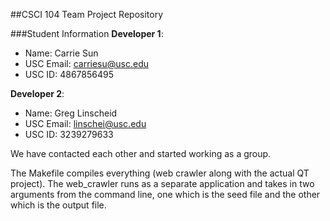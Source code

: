 ##CSCI 104 Team Project Repository

###Student Information
**Developer 1**:
  + Name: Carrie Sun
  + USC Email: carriesu@usc.edu
  + USC ID: 4867856495

**Developer 2**:
  + Name: Greg Linscheid
  + USC Email: linschei@usc.edu
  + USC ID: 3239279633

We have contacted each other and started working as a group.

The Makefile compiles everything (web crawler along with the actual QT project). The web_crawler runs as a separate application and takes in two arguments from the command line, one which is the seed file and the other which is the output file.

